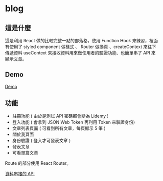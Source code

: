 # blog

## 這是什麼

這是利用 React 做的比較完整一點的部落格，使用 Function Hook 來練習，裡面有使用了 styled component 做樣式 、 Router 做換頁 、createContext 來往下傳遞資料 useContext 來接收資料用來做使用者的驗證功能、也簡單串了 API 來顯示文章。 

## Demo

[Demo](https://alanyen0202.github.io/react-blog)

## 功能

- 註冊功能 ( 由於是測試 API 密碼都會變為 Lidemy )
- 登入功能 ( 會拿到 JSON Web Token 再利用 Token 來驗證身份)
- 文章列表頁面 ( 可看到所有文章，每頁顯示 5 筆 )
- 關於我頁面
- 身份驗證 ( 登入才可發表文章 )
- 發表文章
- 可看單篇文章

Route 的部分使用 React Router。

[資料串接的 API](https://github.com/Lidemy/lidemy-student-json-api-server
)

